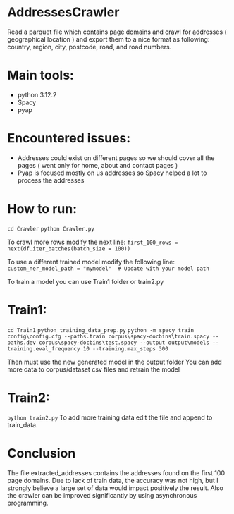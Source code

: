# AddressesCrawler

Read a parquet file which contains page domains and crawl for addresses ( geographical location )  and export them to a nice format as following:
country, region, city, postcode, road, and road numbers. 

# Main tools:
* python 3.12.2 
* Spacy
* pyap

# Encountered issues:
* Addresses could exist on different pages so we should cover all the pages ( went only for home, about and contact pages )
* Pyap is focused mostly on us addresses so Spacy helped a lot to process the addresses


# How to run:
`cd Crawler`
`python Crawler.py`

To crawl more rows modify the next line:
`first_100_rows = next(df.iter_batches(batch_size = 100)) `

To use a different trained model modify the following line:
`custom_ner_model_path = "mymodel"  # Update with your model path`

To train a model you can use Train1 folder or train2.py

# Train1:
   `cd Train1`
   `python training_data_prep.py`
   `python -m spacy train config\config.cfg --paths.train corpus\spacy-docbins\train.spacy --paths.dev corpus\spacy-docbins\test.spacy --output output\models -- 
 training.eval_frequency 10 --training.max_steps 300`

Then must use the new generated model in the output folder
You can add more data to corpus/dataset csv files and retrain the model

# Train2:
`python train2.py`
To add more training data edit the file and append to train_data.

# Conclusion
The file extracted_addresses contains the addresses found on the first 100 page domains. Due to lack of train data, the accuracy was not high, but I strongly believe a large set of data would impact positively the result. Also the crawler can be improved significantly by using asynchronous programming.


